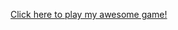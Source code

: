 <a href="https://github.com/League-level2-student/league-level2-game-uevan2/blob/master/CoolGame.jar?raw=true">Click here to play my awesome game!</a>
